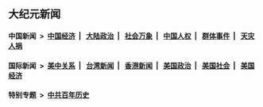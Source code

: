## 大纪元新闻

#### 中国新闻 &nbsp;>&nbsp; [中国经济](indexes/ncid283/README.md?04280845) &nbsp;| &nbsp; [大陆政治](indexes/ncid277/README.md?04280845) &nbsp;| &nbsp; [社会万象](indexes/ncid282/README.md?04280845) &nbsp;| &nbsp; [中国人权](indexes/ncid278/README.md?04280845) &nbsp;| &nbsp; [群体事件](indexes/ncid279/README.md?04280845) &nbsp;| &nbsp; [天灾人祸](indexes/ncid280/README.md?04280845)

#### 国际新闻 &nbsp;>&nbsp; [美中关系](indexes/nf1412576/README.md?04280845) &nbsp;| &nbsp; [台湾新闻](indexes/ncid1349361/README.md?04280845) &nbsp;| &nbsp; [香港新闻](indexes/ncid1349362/README.md?04280845) &nbsp;| &nbsp; [美国政治](indexes/ncid1078159/README.md?04280845) &nbsp;| &nbsp; [美国社会](indexes/ncid1078160/README.md?04280845) &nbsp;| &nbsp; [美国经济](indexes/ncid1078158/README.md?04280845)

#### 特别专题 &nbsp;>&nbsp; [中共百年历史](https://github.com/epoch-news/epoch-special/blob/master/README.md?04280845)  
